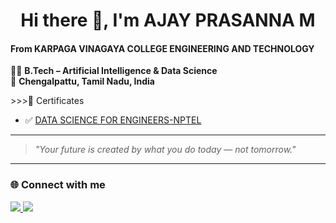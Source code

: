 <h1 align="center">Hi there 👋, I'm AJAY PRASANNA M</h1>
<h4 align="left">From KARPAGA VINAGAYA COLLEGE ENGINEERING AND TECHNOLOGY</h3>
<p align="left"> 
   👨‍🎓 <strong>B.Tech – Artificial Intelligence & Data Science</strong><br>
  📍 <strong>Chengalpattu, Tamil Nadu, India</strong>
</p>
>>>📜 Certificates

- ✅ [DATA SCIENCE FOR ENGINEERS-NPTEL](https://github.com/ajayprasanna2005/NPTEL/blob/main/DATA%20SCIENCE%20FOR%20ENGINEERS-AJAY%20PRASANNA%20M.pdf)

---

> *"Your future is created by what you do today — not tomorrow."*



---

### 🌐 Connect with me
<p align="left">
  <a href="https://www.linkedin.com/in/ajay-prasanna-mohan-557771290" target="_blank">
    <img src="https://img.shields.io/badge/-LinkedIn-blue?style=for-the-badge&logo=Linkedin&logoColor=white">
  </a>
  <a href="https://www.instagram.com/ajax_____._/" target="_blank">
    <img src="https://img.shields.io/badge/-Instagram-E4405F?style=for-the-badge&logo=Instagram&logoColor=white">
  </a>
</p>
